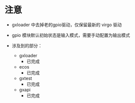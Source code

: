 

# 注意
- gxloader 中去掉老的gpio驱动，仅保留最新的 virgo 驱动
- gpio 模块默认初始状态是输入模式，需要手动配置为输出模式


- 涉及到的部分：
	- gxloader
		- 已完成
	- ecos
		- 已完成
	- gxtest
		- 已完成
	- gxapi
		- 已完成
